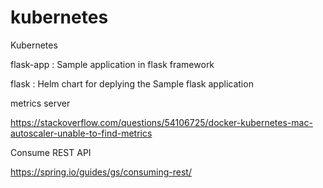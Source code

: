 # kubernetes
Kubernetes

flask-app : Sample application in flask framework

flask     : Helm chart for deplying the Sample flask application

metrics server

https://stackoverflow.com/questions/54106725/docker-kubernetes-mac-autoscaler-unable-to-find-metrics 

Consume REST API

https://spring.io/guides/gs/consuming-rest/
